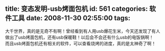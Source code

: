 title: 变态发明-usb烤面包机
id: 561
categories: 软件工具
date: 2008-11-30 02:55:00
tags:
---

大千世界，真的是无奇不有啊！曾经看到有人用usb爆花生米，今天还发现了有人做出了usb烤面包机，还有usb保暖鞋！以后会不会还有什么usb的电饭锅啊！
</br>而且usb烤面包机还有相关的软件，可以查看烧烤的进度，真的是太神奇了啊！
</br>
